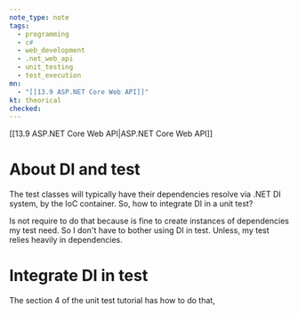```yaml
---
note_type: note
tags:
  - programming
  - c#
  - web_development
  - .net_web_api
  - unit_testing
  - test_execution
mn:
  - "[[13.9 ASP.NET Core Web API]]"
kt: theorical
checked:
---
```

[[13.9 ASP.NET Core Web API|ASP.NET Core Web API]]

# About DI and test
The test classes will typically have their dependencies resolve via .NET DI system, by the IoC container. So, how to integrate DI in a unit test?

Is not require to do that because is fine to create instances of dependencies my test need. So I don't have to bother using DI in test. Unless, my test relies heavily in dependencies. 

# Integrate DI in test
The section 4 of the unit test tutorial has how to do that, 

